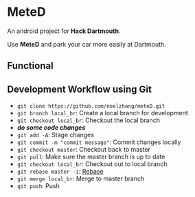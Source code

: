 # MeteD
An android project for **Hack Dartmouth**.

Use **MeteD** and park your car more easily at Dartmouth.

## Functional

## Development Workflow using Git
* `git clone https://github.com/noelzhang/meteD.git`
* `git branch local_br`: Create a local branch for development
* `git checkout local_br`: Checkout the local branch
* **_do some code changes_**
* `git add -A`: Stage changes
* `git commit -m "commit message"`: Commit changes locally
* `git checkout master`: Checkout back to master
* `git pull`: Make sure the master branch is up to date
* `git checkout local_br`: Checkout out to local branch
* `git rebase master -i`: [Rebase](https://git-scm.com/docs/git-rebase)
* `git merge local_br`: Merge to master branch
* `git push`: Push
